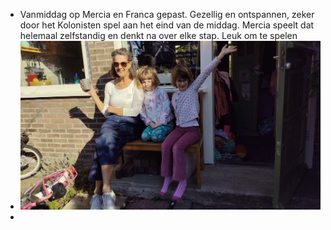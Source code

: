 - Vanmiddag op Mercia en Franca gepast. Gezellig en ontspannen, zeker door het Kolonisten spel aan het eind van de middag. Mercia speelt dat helemaal zelfstandig en denkt na over elke stap. Leuk om te spelen
- ![2025-03-19-23-48-59.jpeg](../assets/2025-03-19-23-48-59.jpeg)
-